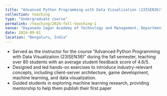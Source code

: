 ```yaml
---
title: "Advanced Python Programming with Data Visualization (23ISEN36)"
collection: teaching
type: "Undergraduate course"
permalink: /teaching/2024-fall-teaching-1
venue: "Dayanada Sagar Academy of Technology and Management, Department of Information Sciences"
date: 2024-09-01
location: "Bengaluru, India"
---
```


- Served as the instructor for the course “Advanced Python Programming with Data Visualization (23ISEN36)” during
the fall semester, teaching over 80 students with an average student feedback score of 4.6/5.
- Designed and led hands-on exercises to introduce industry-relevant concepts, including client-server architecture, game
development, machine learning, and data visualization.
- Guided students in exploring machine learning research, providing mentorship to help them publish their first paper